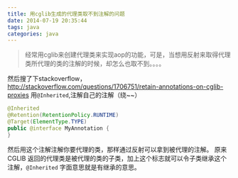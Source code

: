 ```yaml
---
title: 用cglib生成的代理类取不到注解的问题
date: 2014-07-19 20:35:44
tags: java
categories: java
---
```

> 经常用cglib来创建代理类来实现aop的功能，可是，当想用反射来取得代理类所代理的类的注解的时候，却怎么也取不到。。。。

<!-- more -->
然后搜了下stackoverflow，http://stackoverflow.com/questions/1706751/retain-annotations-on-cglib-proxies
用`@Inherited`,注解自己的注解（绕~~）
````java
@Inherited
@Retention(RetentionPolicy.RUNTIME)
@Target(ElementType.TYPE)
public @interface MyAnnotation {
}
````
然后用这个注解注解你要代理的类，那样通过反射可以拿到被代理的注解。
原来CGLIB 返回的代理类是被代理的类的子类，加上这个标志就可以令子类继承这个注解，`@Inherited` 字面意思就是有继承的意思。